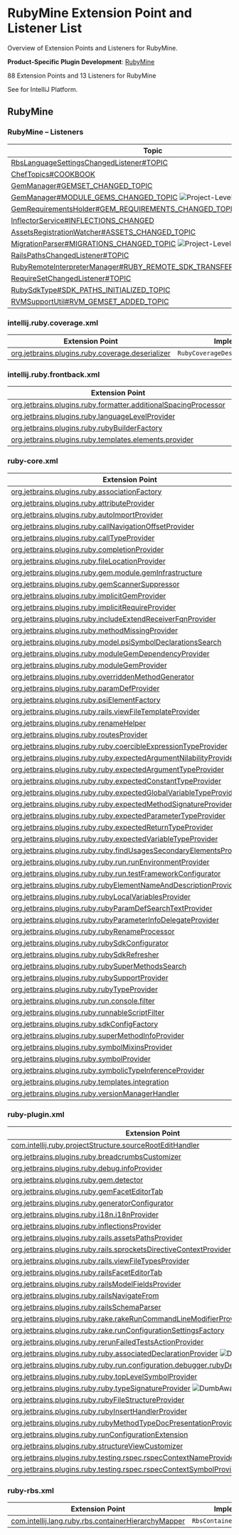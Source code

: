<!-- Copyright 2000-2025 JetBrains s.r.o. and contributors. Use of this source code is governed by the Apache 2.0 license. -->

<!-- EP List Directory: /ruby/ -->

# RubyMine Extension Point and Listener List

<link-summary>Overview of Extension Points and Listeners for RubyMine.</link-summary>

<tldr>

**Product-Specific Plugin Development**: [RubyMine](rubymine.md)

</tldr>

88 Extension Points and 13 Listeners for RubyMine

See [](intellij_platform_extension_point_list.md) for IntelliJ Platform.

<include from="snippets.topic" element-id="ep_list_legend"/>

## RubyMine

### RubyMine – Listeners


| Topic | Listener |
|-------|----------|
| [RbsLanguageSettingsChangedListener#TOPIC](https://jb.gg/ipe/listeners?topics=com.intellij.lang.ruby.rbs.settings.RbsLanguageSettingsChangedListener)  | `RbsLanguageSettingsChangedListener` |
| [ChefTopics#COOKBOOK](https://jb.gg/ipe/listeners?topics=org.jetbrains.plugins.ruby.chef.sdk.CookbooksListener)  | `CookbooksListener` |
| [GemManager#GEMSET_CHANGED_TOPIC](https://jb.gg/ipe/listeners?topics=org.jetbrains.plugins.ruby.gem.GemManager.GemSetListener)  | `GemSetListener` |
| [GemManager#MODULE_GEMS_CHANGED_TOPIC](https://jb.gg/ipe/listeners?topics=org.jetbrains.plugins.ruby.gem.GemManager.ModuleGemsListener)  ![Project-Level][project-level] | `ModuleGemsListener` |
| [GemRequirementsHolder#GEM_REQUIREMENTS_CHANGED_TOPIC](https://jb.gg/ipe/listeners?topics=org.jetbrains.plugins.ruby.gem.module.GemRequirementsHolder.RequirementsChangedListener)  ![Project-Level][project-level] | `RequirementsChangedListener` |
| [InflectorService#INFLECTIONS_CHANGED](https://jb.gg/ipe/listeners?topics=org.jetbrains.plugins.ruby.rails.InflectorService.InflectionChanged)  | `InflectionChanged` |
| [AssetsRegistrationWatcher#ASSETS_CHANGED_TOPIC](https://jb.gg/ipe/listeners?topics=org.jetbrains.plugins.ruby.rails.codeInsight.sprockets.assetsPaths.AssetsRegistrationWatcher.AssetsListener)  | `AssetsListener` |
| [MigrationParser#MIGRATIONS_CHANGED_TOPIC](https://jb.gg/ipe/listeners?topics=org.jetbrains.plugins.ruby.rails.database.MigrationParser.MigrationListener)  ![Project-Level][project-level] | `MigrationListener` |
| [RailsPathsChangedListener#TOPIC](https://jb.gg/ipe/listeners?topics=org.jetbrains.plugins.ruby.rails.facet.configuration.RailsPathsChangedListener)  | `RailsPathsChangedListener` |
| [RubyRemoteInterpreterManager#RUBY_REMOTE_SDK_TRANSFER_LISTENER_TOPIC](https://jb.gg/ipe/listeners?topics=org.jetbrains.plugins.ruby.remote.RubyRemoteSdkTransferListener)  | `RubyRemoteSdkTransferListener` |
| [RequireSetChangedListener#TOPIC](https://jb.gg/ipe/listeners?topics=org.jetbrains.plugins.ruby.ruby.codeInsight.symbols.cache.RequiresIndexExtension.RequireSetChangedListener)  | `RequireSetChangedListener` |
| [RubySdkType#SDK_PATHS_INITIALIZED_TOPIC](https://jb.gg/ipe/listeners?topics=org.jetbrains.plugins.ruby.ruby.sdk.RubySdkType.SdkPathsInitializedListener)  | `SdkPathsInitializedListener` |
| [RVMSupportUtil#RVM_GEMSET_ADDED_TOPIC](https://jb.gg/ipe/listeners?topics=org.jetbrains.plugins.ruby.version.management.rvm.RVMSupportUtil.RVMGemsetListener)  | `RVMGemsetListener` |


### intellij.ruby.coverage.xml

| Extension Point | Implementation |
|-----------------|----------------|
| [org.jetbrains.plugins.ruby.coverage.deserializer](https://jb.gg/ipe?extensions=org.jetbrains.plugins.ruby.coverage.deserializer) | `RubyCoverageDeserializationProvider` |

### intellij.ruby.frontback.xml

| Extension Point | Implementation |
|-----------------|----------------|
| [org.jetbrains.plugins.ruby.formatter.additionalSpacingProcessor](https://jb.gg/ipe?extensions=org.jetbrains.plugins.ruby.formatter.additionalSpacingProcessor) | `RubyAdditionalSpacingProcessor` |
| [org.jetbrains.plugins.ruby.languageLevelProvider](https://jb.gg/ipe?extensions=org.jetbrains.plugins.ruby.languageLevelProvider) | `LanguageLevelProvider` |
| [org.jetbrains.plugins.ruby.rubyBuilderFactory](https://jb.gg/ipe?extensions=org.jetbrains.plugins.ruby.rubyBuilderFactory) | `RubyBuilderFactory` |
| [org.jetbrains.plugins.ruby.templates.elements.provider](https://jb.gg/ipe?extensions=org.jetbrains.plugins.ruby.templates.elements.provider) | `TemplateElementsProvider` |

### ruby-core.xml

| Extension Point | Implementation |
|-----------------|----------------|
| [org.jetbrains.plugins.ruby.associationFactory](https://jb.gg/ipe?extensions=org.jetbrains.plugins.ruby.associationFactory) | `AssociationFactory` |
| [org.jetbrains.plugins.ruby.attributeProvider](https://jb.gg/ipe?extensions=org.jetbrains.plugins.ruby.attributeProvider) | `AttributeProvider` |
| [org.jetbrains.plugins.ruby.autoImportProvider](https://jb.gg/ipe?extensions=org.jetbrains.plugins.ruby.autoImportProvider) | `RubyAutoImportProvider` |
| [org.jetbrains.plugins.ruby.callNavigationOffsetProvider](https://jb.gg/ipe?extensions=org.jetbrains.plugins.ruby.callNavigationOffsetProvider) | `StructureCallNavigationOffsetProvider` |
| [org.jetbrains.plugins.ruby.callTypeProvider](https://jb.gg/ipe?extensions=org.jetbrains.plugins.ruby.callTypeProvider) | `RubyCallTypeProvider` |
| [org.jetbrains.plugins.ruby.completionProvider](https://jb.gg/ipe?extensions=org.jetbrains.plugins.ruby.completionProvider) | `RubyCompletionProvider` |
| [org.jetbrains.plugins.ruby.fileLocationProvider](https://jb.gg/ipe?extensions=org.jetbrains.plugins.ruby.fileLocationProvider) | `FileLocationProvider` |
| [org.jetbrains.plugins.ruby.gem.module.gemInfrastructure](https://jb.gg/ipe?extensions=org.jetbrains.plugins.ruby.gem.module.gemInfrastructure) | `GemInfrastructure` |
| [org.jetbrains.plugins.ruby.gemScannerSuppressor](https://jb.gg/ipe?extensions=org.jetbrains.plugins.ruby.gemScannerSuppressor) | `GemScannerSuppressor` |
| [org.jetbrains.plugins.ruby.implicitGemProvider](https://jb.gg/ipe?extensions=org.jetbrains.plugins.ruby.implicitGemProvider) | `ImplicitRequireGemProvider` |
| [org.jetbrains.plugins.ruby.implicitRequireProvider](https://jb.gg/ipe?extensions=org.jetbrains.plugins.ruby.implicitRequireProvider) | `ImplicitRequireProvider` |
| [org.jetbrains.plugins.ruby.includeExtendReceiverFqnProvider](https://jb.gg/ipe?extensions=org.jetbrains.plugins.ruby.includeExtendReceiverFqnProvider) | `RubyIncludeExtendReceiverFqnProvider` |
| [org.jetbrains.plugins.ruby.methodMissingProvider](https://jb.gg/ipe?extensions=org.jetbrains.plugins.ruby.methodMissingProvider) | `MethodMissingProvider` |
| [org.jetbrains.plugins.ruby.model.psiSymbolDeclarationsSearch](https://jb.gg/ipe?extensions=org.jetbrains.plugins.ruby.model.psiSymbolDeclarationsSearch) | [`QueryExecutor`](%gh-ic%/platform/core-api/src/com/intellij/util/QueryExecutor.java) |
| [org.jetbrains.plugins.ruby.moduleGemDependencyProvider](https://jb.gg/ipe?extensions=org.jetbrains.plugins.ruby.moduleGemDependencyProvider) | `ModuleGemDependencyProvider` |
| [org.jetbrains.plugins.ruby.moduleGemProvider](https://jb.gg/ipe?extensions=org.jetbrains.plugins.ruby.moduleGemProvider) | `ModuleGemProvider` |
| [org.jetbrains.plugins.ruby.overriddenMethodGenerator](https://jb.gg/ipe?extensions=org.jetbrains.plugins.ruby.overriddenMethodGenerator) | `OverriddenMethodGenerator` |
| [org.jetbrains.plugins.ruby.paramDefProvider](https://jb.gg/ipe?extensions=org.jetbrains.plugins.ruby.paramDefProvider) | `ParamDefProvider` |
| [org.jetbrains.plugins.ruby.psiElementFactory](https://jb.gg/ipe?extensions=org.jetbrains.plugins.ruby.psiElementFactory) | `PsiElementFactory` |
| [org.jetbrains.plugins.ruby.rails.viewFileTemplateProvider](https://jb.gg/ipe?extensions=org.jetbrains.plugins.ruby.rails.viewFileTemplateProvider) | `RailsViewFileTemplateProvider` |
| [org.jetbrains.plugins.ruby.renameHelper](https://jb.gg/ipe?extensions=org.jetbrains.plugins.ruby.renameHelper) | `RubyRenameHelper` |
| [org.jetbrains.plugins.ruby.routesProvider](https://jb.gg/ipe?extensions=org.jetbrains.plugins.ruby.routesProvider) | `RubyRoutesProvider` |
| [org.jetbrains.plugins.ruby.ruby.coercibleExpressionTypeProvider](https://jb.gg/ipe?extensions=org.jetbrains.plugins.ruby.ruby.coercibleExpressionTypeProvider) | `RubyCoercibleExpressionTypeProvider` |
| [org.jetbrains.plugins.ruby.ruby.expectedArgumentNilabilityProvider](https://jb.gg/ipe?extensions=org.jetbrains.plugins.ruby.ruby.expectedArgumentNilabilityProvider) | `RubyExpectedArgumentNilabilityProvider` |
| [org.jetbrains.plugins.ruby.ruby.expectedArgumentTypeProvider](https://jb.gg/ipe?extensions=org.jetbrains.plugins.ruby.ruby.expectedArgumentTypeProvider) | `RubyExpectedArgumentTypeProvider` |
| [org.jetbrains.plugins.ruby.ruby.expectedConstantTypeProvider](https://jb.gg/ipe?extensions=org.jetbrains.plugins.ruby.ruby.expectedConstantTypeProvider) | `RubyExpectedConstantTypeProvider` |
| [org.jetbrains.plugins.ruby.ruby.expectedGlobalVariableTypeProvider](https://jb.gg/ipe?extensions=org.jetbrains.plugins.ruby.ruby.expectedGlobalVariableTypeProvider) | `RubyExpectedGlobalVariableTypeProvider` |
| [org.jetbrains.plugins.ruby.ruby.expectedMethodSignatureProvider](https://jb.gg/ipe?extensions=org.jetbrains.plugins.ruby.ruby.expectedMethodSignatureProvider) | `RubyExpectedMethodSignatureProvider` |
| [org.jetbrains.plugins.ruby.ruby.expectedParameterTypeProvider](https://jb.gg/ipe?extensions=org.jetbrains.plugins.ruby.ruby.expectedParameterTypeProvider) | `RubyExpectedParameterTypeProvider` |
| [org.jetbrains.plugins.ruby.ruby.expectedReturnTypeProvider](https://jb.gg/ipe?extensions=org.jetbrains.plugins.ruby.ruby.expectedReturnTypeProvider) | `RubyExpectedReturnTypeProvider` |
| [org.jetbrains.plugins.ruby.ruby.expectedVariableTypeProvider](https://jb.gg/ipe?extensions=org.jetbrains.plugins.ruby.ruby.expectedVariableTypeProvider) | `RubyExpectedVariableTypeProvider` |
| [org.jetbrains.plugins.ruby.ruby.findUsagesSecondaryElementsProvider](https://jb.gg/ipe?extensions=org.jetbrains.plugins.ruby.ruby.findUsagesSecondaryElementsProvider) | `RubyFindUsagesSecondaryElementsProvider` |
| [org.jetbrains.plugins.ruby.ruby.run.runEnvironmentProvider](https://jb.gg/ipe?extensions=org.jetbrains.plugins.ruby.ruby.run.runEnvironmentProvider) | `RunEnvironmentProvider` |
| [org.jetbrains.plugins.ruby.ruby.run.testFrameworkConfigurator](https://jb.gg/ipe?extensions=org.jetbrains.plugins.ruby.ruby.run.testFrameworkConfigurator) | `TestFrameworkConfigurator` |
| [org.jetbrains.plugins.ruby.rubyElementNameAndDescriptionProvider](https://jb.gg/ipe?extensions=org.jetbrains.plugins.ruby.rubyElementNameAndDescriptionProvider) | `RubyElementNameAndDescriptionProvider` |
| [org.jetbrains.plugins.ruby.rubyLocalVariablesProvider](https://jb.gg/ipe?extensions=org.jetbrains.plugins.ruby.rubyLocalVariablesProvider) | `RubyLocalVariablesProvider` |
| [org.jetbrains.plugins.ruby.rubyParamDefSearchTextProvider](https://jb.gg/ipe?extensions=org.jetbrains.plugins.ruby.rubyParamDefSearchTextProvider) | `RubyParamDefSearchTextProvider` |
| [org.jetbrains.plugins.ruby.rubyParameterInfoDelegateProvider](https://jb.gg/ipe?extensions=org.jetbrains.plugins.ruby.rubyParameterInfoDelegateProvider) | `RubyParameterInfoDelegateProvider` |
| [org.jetbrains.plugins.ruby.rubyRenameProcessor](https://jb.gg/ipe?extensions=org.jetbrains.plugins.ruby.rubyRenameProcessor) | `RenameProcessor` |
| [org.jetbrains.plugins.ruby.rubySdkConfigurator](https://jb.gg/ipe?extensions=org.jetbrains.plugins.ruby.rubySdkConfigurator) | `RubySdkConfigurator` |
| [org.jetbrains.plugins.ruby.rubySdkRefresher](https://jb.gg/ipe?extensions=org.jetbrains.plugins.ruby.rubySdkRefresher) | `SdkRefresher` |
| [org.jetbrains.plugins.ruby.rubySuperMethodsSearch](https://jb.gg/ipe?extensions=org.jetbrains.plugins.ruby.rubySuperMethodsSearch) | [`QueryExecutor`](%gh-ic%/platform/core-api/src/com/intellij/util/QueryExecutor.java) |
| [org.jetbrains.plugins.ruby.rubySupportProvider](https://jb.gg/ipe?extensions=org.jetbrains.plugins.ruby.rubySupportProvider) | `RubySupportProvider` |
| [org.jetbrains.plugins.ruby.rubyTypeProvider](https://jb.gg/ipe?extensions=org.jetbrains.plugins.ruby.rubyTypeProvider) | `RubyTypeProvider` |
| [org.jetbrains.plugins.ruby.run.console.filter](https://jb.gg/ipe?extensions=org.jetbrains.plugins.ruby.run.console.filter) | `RubyConsoleFilterProvider` |
| [org.jetbrains.plugins.ruby.runnableScriptFilter](https://jb.gg/ipe?extensions=org.jetbrains.plugins.ruby.runnableScriptFilter) | `RunnableScriptFilter` |
| [org.jetbrains.plugins.ruby.sdkConfigFactory](https://jb.gg/ipe?extensions=org.jetbrains.plugins.ruby.sdkConfigFactory) | `Factory` |
| [org.jetbrains.plugins.ruby.superMethodInfoProvider](https://jb.gg/ipe?extensions=org.jetbrains.plugins.ruby.superMethodInfoProvider) | `RubySuperMethodInfoProvider` |
| [org.jetbrains.plugins.ruby.symbolMixinsProvider](https://jb.gg/ipe?extensions=org.jetbrains.plugins.ruby.symbolMixinsProvider) | `RubySymbolMixinsProvider` |
| [org.jetbrains.plugins.ruby.symbolProvider](https://jb.gg/ipe?extensions=org.jetbrains.plugins.ruby.symbolProvider) | `RubySymbolProvider` |
| [org.jetbrains.plugins.ruby.symbolicTypeInferenceProvider](https://jb.gg/ipe?extensions=org.jetbrains.plugins.ruby.symbolicTypeInferenceProvider) | `SymbolicTypeInferenceProvider` |
| [org.jetbrains.plugins.ruby.templates.integration](https://jb.gg/ipe?extensions=org.jetbrains.plugins.ruby.templates.integration) | `TemplateIntegration` |
| [org.jetbrains.plugins.ruby.versionManagerHandler](https://jb.gg/ipe?extensions=org.jetbrains.plugins.ruby.versionManagerHandler) | `RubyVersionManagerHandler` |

### ruby-plugin.xml

| Extension Point | Implementation |
|-----------------|----------------|
| [com.intellij.ruby.projectStructure.sourceRootEditHandler](https://jb.gg/ipe?extensions=com.intellij.ruby.projectStructure.sourceRootEditHandler) | `RubyModuleSourceRootEditProvider` |
| [org.jetbrains.plugins.ruby.breadcrumbsCustomizer](https://jb.gg/ipe?extensions=org.jetbrains.plugins.ruby.breadcrumbsCustomizer) | `RubyBreadcrumbsCustomizer` |
| [org.jetbrains.plugins.ruby.debug.infoProvider](https://jb.gg/ipe?extensions=org.jetbrains.plugins.ruby.debug.infoProvider) | `ContextInfoProvider` |
| [org.jetbrains.plugins.ruby.gem.detector](https://jb.gg/ipe?extensions=org.jetbrains.plugins.ruby.gem.detector) | `GemDetector` |
| [org.jetbrains.plugins.ruby.gemFacetEditorTab](https://jb.gg/ipe?extensions=org.jetbrains.plugins.ruby.gemFacetEditorTab) | `GemFacetEditorTabFactory` |
| [org.jetbrains.plugins.ruby.generatorConfigurator](https://jb.gg/ipe?extensions=org.jetbrains.plugins.ruby.generatorConfigurator) | `GeneratorActionConfigurator` |
| [org.jetbrains.plugins.ruby.i18n.i18nProvider](https://jb.gg/ipe?extensions=org.jetbrains.plugins.ruby.i18n.i18nProvider) | `I18nProvider` |
| [org.jetbrains.plugins.ruby.inflectionsProvider](https://jb.gg/ipe?extensions=org.jetbrains.plugins.ruby.inflectionsProvider) | `RubyInflectionsProvider` |
| [org.jetbrains.plugins.ruby.rails.assetsPathsProvider](https://jb.gg/ipe?extensions=org.jetbrains.plugins.ruby.rails.assetsPathsProvider) | `SprocketAssetsPathProvider` |
| [org.jetbrains.plugins.ruby.rails.sprocketsDirectiveContextProvider](https://jb.gg/ipe?extensions=org.jetbrains.plugins.ruby.rails.sprocketsDirectiveContextProvider) | `SprocketsDirectiveContextProvider` |
| [org.jetbrains.plugins.ruby.rails.viewFileTypesProvider](https://jb.gg/ipe?extensions=org.jetbrains.plugins.ruby.rails.viewFileTypesProvider) | `RailsViewFileTypesProvider` |
| [org.jetbrains.plugins.ruby.railsFacetEditorTab](https://jb.gg/ipe?extensions=org.jetbrains.plugins.ruby.railsFacetEditorTab) | `FacetEditorTabFactory` |
| [org.jetbrains.plugins.ruby.railsModelFieldsProvider](https://jb.gg/ipe?extensions=org.jetbrains.plugins.ruby.railsModelFieldsProvider) | `RailsModelFieldsProvider` |
| [org.jetbrains.plugins.ruby.railsNavigateFrom](https://jb.gg/ipe?extensions=org.jetbrains.plugins.ruby.railsNavigateFrom) | `RailsNavigateFromProvider` |
| [org.jetbrains.plugins.ruby.railsSchemaParser](https://jb.gg/ipe?extensions=org.jetbrains.plugins.ruby.railsSchemaParser) | `RailsSchemaParser` |
| [org.jetbrains.plugins.ruby.rake.rakeRunCommandLineModifierProvider](https://jb.gg/ipe?extensions=org.jetbrains.plugins.ruby.rake.rakeRunCommandLineModifierProvider) | `RakeRunCommandLineModifierProvider` |
| [org.jetbrains.plugins.ruby.rake.runConfigurationSettingsFactory](https://jb.gg/ipe?extensions=org.jetbrains.plugins.ruby.rake.runConfigurationSettingsFactory) | `RakeRunConfigurationSettingsFactory` |
| [org.jetbrains.plugins.ruby.rerunFailedTestsActionProvider](https://jb.gg/ipe?extensions=org.jetbrains.plugins.ruby.rerunFailedTestsActionProvider) | `RubyRerunFailedTestsProvider` |
| [org.jetbrains.plugins.ruby.ruby.associatedDeclarationProvider](https://jb.gg/ipe?extensions=org.jetbrains.plugins.ruby.ruby.associatedDeclarationProvider) ![DumbAware][dumb-aware] | `RubyAssociatedDeclarationProvider` |
| [org.jetbrains.plugins.ruby.ruby.run.configuration.debugger.rubyDebugHelperFactory](https://jb.gg/ipe?extensions=org.jetbrains.plugins.ruby.ruby.run.configuration.debugger.rubyDebugHelperFactory) | `RubyDebugHelperFactory` |
| [org.jetbrains.plugins.ruby.ruby.topLevelSymbolProvider](https://jb.gg/ipe?extensions=org.jetbrains.plugins.ruby.ruby.topLevelSymbolProvider) | `RubyTopLevelSymbolProvider` |
| [org.jetbrains.plugins.ruby.ruby.typeSignatureProvider](https://jb.gg/ipe?extensions=org.jetbrains.plugins.ruby.ruby.typeSignatureProvider) ![DumbAware][dumb-aware] | `RubyTypeSignatureProvider` |
| [org.jetbrains.plugins.ruby.rubyFileStructureProvider](https://jb.gg/ipe?extensions=org.jetbrains.plugins.ruby.rubyFileStructureProvider) | `RubyFileStructureViewProvider` |
| [org.jetbrains.plugins.ruby.rubyInsertHandlerProvider](https://jb.gg/ipe?extensions=org.jetbrains.plugins.ruby.rubyInsertHandlerProvider) | `RubyInsertHandlerProvider` |
| [org.jetbrains.plugins.ruby.rubyMethodTypeDocPresentationProvider](https://jb.gg/ipe?extensions=org.jetbrains.plugins.ruby.rubyMethodTypeDocPresentationProvider) | `RubyMethodTypeDocPresentationProvider` |
| [org.jetbrains.plugins.ruby.runConfigurationExtension](https://jb.gg/ipe?extensions=org.jetbrains.plugins.ruby.runConfigurationExtension) | `RubyRunConfigurationExtension` |
| [org.jetbrains.plugins.ruby.structureViewCustomizer](https://jb.gg/ipe?extensions=org.jetbrains.plugins.ruby.structureViewCustomizer) | `RubyStructureViewCustomizer` |
| [org.jetbrains.plugins.ruby.testing.rspec.rspecContextNameProvider](https://jb.gg/ipe?extensions=org.jetbrains.plugins.ruby.testing.rspec.rspecContextNameProvider) | `RSpecContextNameProvider` |
| [org.jetbrains.plugins.ruby.testing.rspec.rspecContextSymbolProvider](https://jb.gg/ipe?extensions=org.jetbrains.plugins.ruby.testing.rspec.rspecContextSymbolProvider) | `RSpecContextSymbolProvider` |

### ruby-rbs.xml

| Extension Point | Implementation |
|-----------------|----------------|
| [com.intellij.lang.ruby.rbs.containerHierarchyMapper](https://jb.gg/ipe?extensions=com.intellij.lang.ruby.rbs.containerHierarchyMapper) | `RbsContainerHierarchyMapper` |

[deprecated]: https://img.shields.io/badge/-Deprecated-lightgrey?style=flat-square
[removal]: https://img.shields.io/badge/-Removal-red?style=flat-square
[obsolete]: https://img.shields.io/badge/-Obsolete-grey?style=flat-square
[experimental]: https://img.shields.io/badge/-Experimental-violet?style=flat-square
[internal]: https://img.shields.io/badge/-Internal-darkred?style=flat-square
[project-level]: https://img.shields.io/badge/-Project--Level-blue?style=flat-square
[non-dynamic]: https://img.shields.io/badge/-Non--Dynamic-orange?style=flat-square
[dumb-aware]: https://img.shields.io/badge/-DumbAware-darkgreen?style=flat-square
